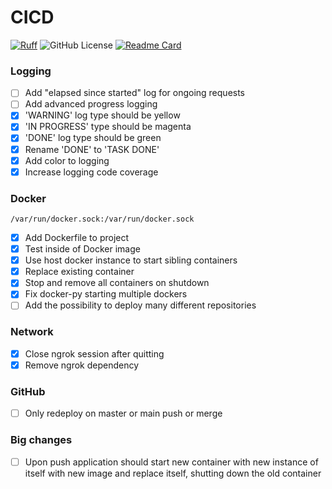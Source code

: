 # CICD
[![Ruff](https://img.shields.io/endpoint?url=https://raw.githubusercontent.com/astral-sh/ruff/main/assets/badge/v2.json)](https://github.com/astral-sh/ruff) ![GitHub License](https://img.shields.io/github/license/Weebywoo/CICD)
[![Readme Card](https://github-readme-stats.vercel.app/api/pin/?username=Weebywoo&repo=CICD)](https://github.com/anuraghazra/github-readme-stats)

### Logging

- [ ] Add "elapsed since started" log for ongoing requests
- [ ] Add advanced progress logging
- [x] 'WARNING' log type should be yellow
- [x] 'IN PROGRESS' type should be magenta
- [x] 'DONE' log type should be green
- [x] Rename 'DONE' to 'TASK DONE'
- [x] Add color to logging
- [x] Increase logging code coverage

### Docker

``/var/run/docker.sock:/var/run/docker.sock``

- [x] Add Dockerfile to project
- [x] Test inside of Docker image
- [x] Use host docker instance to start sibling containers
- [x] Replace existing container
- [x] Stop and remove all containers on shutdown
- [x] Fix docker-py starting multiple dockers
- [ ] Add the possibility to deploy many different repositories

### Network

- [x] Close ngrok session after quitting
- [x] Remove ngrok dependency

### GitHub

- [ ] Only redeploy on master or main push or merge

### Big changes

- [ ] Upon push application should start new container with new instance of itself with new image and replace itself,
  shutting down the old container